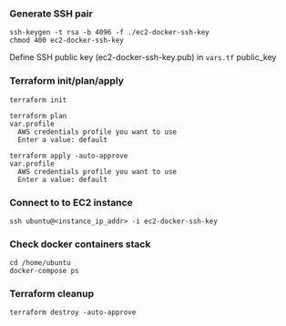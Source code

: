 ### Generate SSH pair
```
ssh-keygen -t rsa -b 4096 -f ./ec2-docker-ssh-key
chmod 400 ec2-docker-ssh-key
```

Define SSH public key (ec2-docker-ssh-key.pub) in `vars.tf` public_key 

### Terraform init/plan/apply
```
terraform init

terraform plan
var.profile
  AWS credentials profile you want to use
  Enter a value: default

terraform apply -auto-approve
var.profile
  AWS credentials profile you want to use
  Enter a value: default
```

### Connect to to EC2 instance
```
ssh ubuntu@<instance_ip_addr> -i ec2-docker-ssh-key
```

### Check docker containers stack
```
cd /home/ubuntu
docker-compose ps
```

### Terraform cleanup
```
terraform destroy -auto-approve
```

